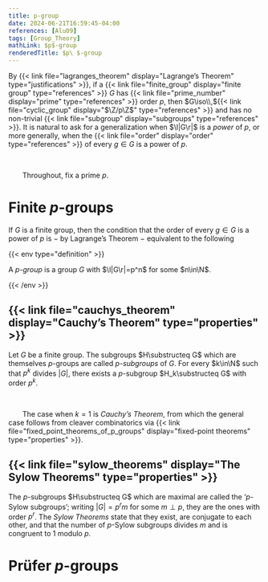 ```yaml
---
title: p-group
date: 2024-06-21T16:59:45-04:00
references: [Alu09]
tags: [Group_Theory]
mathLink: $p$-group
renderedTitle: $p\ $-group
---
```


By {{< link file="lagranges_theorem" display="Lagrange’s Theorem" type="justifications" >}}, if a {{< link file="finite_group" display="finite group" type="references" >}} $G$ has {{< link file="prime_number" display="prime" type="references" >}} order $p$, then $G\iso\\,${{< link file="cyclic_group" display="$\Z/p\Z$" type="references" >}} and has no non-trivial {{< link file="subgroup" display="subgroups" type="references" >}}. It is natural to ask for a generalization when $\l|G\r|$ is a *power* of $p$, or more generally, when the {{< link file="order" display="order" type="references" >}} of every $g\in G$ is a power of $p$.

<br>

&emsp;&emsp;Throughout, fix a prime $p$.

# Finite $p$-groups

If $G$ is a finite group, then the condition that the order of every $g\in G$ is a power of $p$ is $-$ by Lagrange’s Theorem $-$ equivalent to the following

{{< env type="definition" >}}

A *$p$-group* is a group $G$ with $\l|G\r|=p^n$ for some $n\in\N$.

{{< /env >}}

## {{< link file="cauchys_theorem" display="Cauchy’s Theorem" type="properties" >}}

Let $G$ be a finite group. The subgroups $H\substructeq G$ which are themselves $p$-groups are called *$p$-subgroups* of $G$. For every $k\in\N$ such that $p^k$ divides $|G|$, there exists a $p$-subgroup $H_k\substructeq G$ with order $p^k$.

<br>

&emsp;&emsp;The case when $k=1$ is *Cauchy’s Theorem*, from which the general case follows from cleaver combinatorics via {{< link file="fixed_point_theorems_of_p_groups" display="fixed-point theorems" type="properties" >}}.

<div class="space"></div>

## {{< link file="sylow_theorems" display="The Sylow Theorems" type="properties" >}}

The $p$-subgroups $H\substructeq G$ which are maximal are called the ‘$p$-Sylow subgroups’; writing $|G|=p^rm$ for some $m\perp p$, they are the ones with order $p^r$. The *Sylow Theorems* state that they exist, are conjugate to each other, and that the number of $p$-Sylow subgroups divides $m$ and is congruent to $1$ modulo $p$.

# Prüfer $p$-groups
